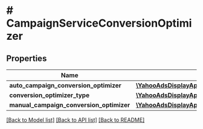 # # CampaignServiceConversionOptimizer

## Properties

Name | Type | Description | Notes
------------ | ------------- | ------------- | -------------
**auto_campaign_conversion_optimizer** | [**\YahooAdsDisplayApi\Client\Model\CampaignServiceAutoCampaignConversionOptimizer**](CampaignServiceAutoCampaignConversionOptimizer.md) |  | [optional]
**conversion_optimizer_type** | [**\YahooAdsDisplayApi\Client\Model\CampaignServiceConversionOptimizerType**](CampaignServiceConversionOptimizerType.md) |  | [optional]
**manual_campaign_conversion_optimizer** | [**\YahooAdsDisplayApi\Client\Model\CampaignServiceManualCampaignConversionOptimizer**](CampaignServiceManualCampaignConversionOptimizer.md) |  | [optional]

[[Back to Model list]](../../README.md#models) [[Back to API list]](../../README.md#endpoints) [[Back to README]](../../README.md)
